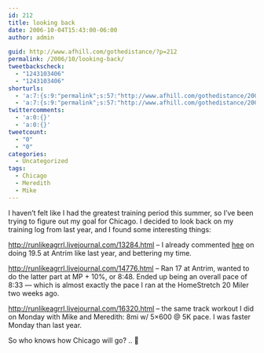 ```yaml
---
id: 212
title: looking back
date: 2006-10-04T15:43:00-06:00
author: admin
  
guid: http://www.afhill.com/gothedistance/?p=212
permalink: /2006/10/looking-back/
tweetbackscheck:
  - "1243103406"
  - "1243103406"
shorturls:
  - 'a:7:{s:9:"permalink";s:57:"http://www.afhill.com/gothedistance/2006/10/looking-back/";s:7:"tinyurl";s:25:"http://tinyurl.com/pzsu7o";s:4:"isgd";s:17:"http://is.gd/CIJB";s:5:"bitly";s:19:"http://bit.ly/R4C7C";s:5:"snipr";s:22:"http://snipr.com/imqg0";s:5:"snurl";s:22:"http://snurl.com/imqg0";s:7:"snipurl";s:24:"http://snipurl.com/imqg0";}'
  - 'a:7:{s:9:"permalink";s:57:"http://www.afhill.com/gothedistance/2006/10/looking-back/";s:7:"tinyurl";s:25:"http://tinyurl.com/pzsu7o";s:4:"isgd";s:17:"http://is.gd/CIJB";s:5:"bitly";s:19:"http://bit.ly/R4C7C";s:5:"snipr";s:22:"http://snipr.com/imqg0";s:5:"snurl";s:22:"http://snurl.com/imqg0";s:7:"snipurl";s:24:"http://snipurl.com/imqg0";}'
twittercomments:
  - 'a:0:{}'
  - 'a:0:{}'
tweetcount:
  - "0"
  - "0"
categories:
  - Uncategorized
tags:
  - Chicago
  - Meredith
  - Mike
---
```

I haven&#8217;t felt like I had the greatest training period this summer, so I&#8217;ve been trying to figure out my goal for Chicago. I decided to look back on my training log from last year, and I found some interesting things:

http://runlikeagrrl.livejournal.com/13284.html &#8211; I already commented [hee](http://runlikeagrrl.livejournal.com/54205.html) on doing 19.5 at Antrim like last year, and bettering my time.

http://runlikeagrrl.livejournal.com/14776.html &#8211; Ran 17 at Antrim, wanted to do the latter part at MP + 10%, or 8:48. Ended up being an overall pace of 8:33 &#8212; which is almost exactly the pace I ran at the HomeStretch 20 Miler two weeks ago.

http://runlikeagrrl.livejournal.com/16320.html &#8211; the same track workout I did on Monday with Mike and Meredith: 8mi w/ 5&#215;600 @ 5K pace. I was faster Monday than last year.

So who knows how Chicago will go? .. 🙂